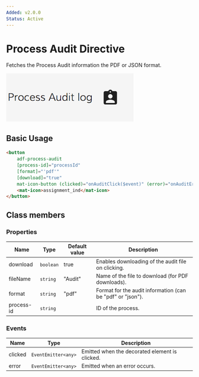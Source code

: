 ```yaml
---
Added: v2.0.0
Status: Active
---
```


# Process Audit Directive

Fetches the Process Audit information the PDF or JSON format.

![adf-process-audit-directive](../docassets/images/adf-process-audit-directive.png)

## Basic Usage

```html
<button
    adf-process-audit
    [process-id]="processId"
    [format]="'pdf'"
    [download]="true"
    mat-icon-button (clicked)="onAuditClick($event)" (error)="onAuditError($event)" >
    <mat-icon>assignment_ind</mat-icon>
</button>
```

## Class members

### Properties

| Name | Type | Default value | Description |
| -- | -- | -- | -- |
| download | `boolean` | true | Enables downloading of the audit file on clicking. |
| fileName | `string` | "Audit" | Name of the file to download (for PDF downloads). |
| format | `string` | "pdf" | Format for the audit information (can be "pdf" or "json"). |
| process-id | `string` |  | ID of the process. |

### Events

| Name | Type | Description |
| -- | -- | -- |
| clicked | `EventEmitter<any>` | Emitted when the decorated element is clicked. |
| error | `EventEmitter<any>` | Emitted when an error occurs. |
